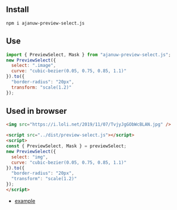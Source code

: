 ## Install
```
npm i ajanuw-preview-select.js
```

## Use
```js
import { PreviewSelect, Mask } from "ajanuw-preview-select.js";
new PreviewSelect({
  select: ".image",
  curve: "cubic-bezier(0.05, 0.75, 0.85, 1.1)"
}).to({
  "border-radius": "20px",
  transform: "scale(1.2)"
});
```

## Used in browser
```html
<img src="https://i.loli.net/2019/11/07/TvjyJgGObWcBLAN.jpg" />

<script src="../dist/preview-select.js"></script>
<script>
const { PreviewSelect, Mask } = previewSelect;
new PreviewSelect({
  select: "img",
  curve: "cubic-bezier(0.05, 0.75, 0.85, 1.1)"
}).to({
  "border-radius": "20px",
  "transform": "scale(1.2)"
});
</script>
```

- [example](https://januwa.github.io/preview-select.js/dist/index.html)